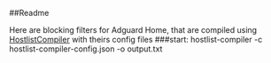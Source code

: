 ##Readme

Here are blocking filters for Adguard Home, that are compiled using [HostlistCompiler](https://github.com/AdguardTeam/HostlistCompiler) with theirs config files
###start:
hostlist-compiler -c hostlist-compiler-config.json -o output.txt
